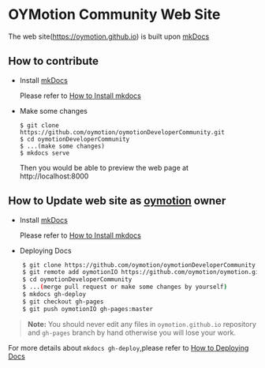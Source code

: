 # OYMotion Community Web Site
The web site(https://oymotion.github.io) is built upon [mkDocs](www.mkdocs.org)

## How to contribute

* Install [mkDocs](http://www.mkdocs.org) 
    
    Please refer to [How to Install mkdocs](http://www.mkdocs.org/#installation)

* Make some changes

    ```
    $ git clone https://github.com/oymotion/oymotionDeveloperCommunity.git
    $ cd oymotionDeveloperCommunity
    $ ...(make some changes)
    $ mkdocs serve
    ```

    Then you would be able to preview the web page at http://localhost:8000

## How to Update web site as [oymotion](https://oymotion.github.io) owner

* Install [mkDocs](http://www.mkdocs.org) 

    Please refer to [How to Install mkdocs](http://www.mkdocs.org/#installation)

* Deploying Docs

```BASH
    $ git clone https://github.com/oymotion/oymotionDeveloperCommunity.git
    $ git remote add oymotionIO https://github.com/oymotion/oymotion.github.io.git
    $ cd oymotionDeveloperCommunity
    $ ...(merge pull request or make some changes by yourself)
    $ mkdocs gh-deploy
    $ git checkout gh-pages
    $ git push oymotionIO gh-pages:master
```

> **Note:** You should never edit any files in `oymotion.github.io` repository and
`gh-pages` branch  by hand otherwise you will lose your work.


For more details about `mkdocs gh-deploy`,please refer to [How to Deploying Docs](http://www.mkdocs.org/user-guide/deploying-your-docs/)


